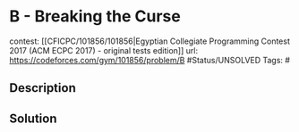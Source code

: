 # B - Breaking the Curse

contest: [[CFICPC/101856/101856|Egyptian Collegiate Programming Contest 2017 (ACM ECPC 2017) - original tests edition]]
url: https://codeforces.com/gym/101856/problem/B
#Status/UNSOLVED
Tags: #

## Description

## Solution

